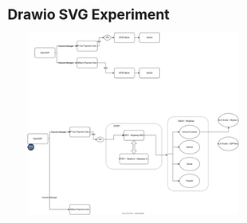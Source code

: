 # Drawio SVG Experiment

<figure><img src=".gitbook/assets/Openg2p Payments Diagram.drawio.svg" alt=""><figcaption></figcaption></figure>

<figure><img src="https://raw.githubusercontent.com/mosip/documentation/develop/docs/.gitbook/assets/my-new.svg" alt=""><figcaption></figcaption></figure>

